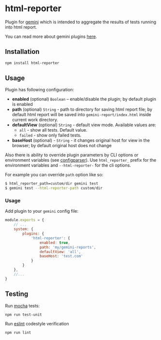 # html-reporter

Plugin for [gemini](https://github.com/gemini-testing/gemini) which is intended to
aggregate the results of tests running into html report.

You can read more about gemini plugins [here](https://github.com/gemini-testing/gemini/blob/master/doc/plugins.md).

## Installation

```bash
npm install html-reporter
```

## Usage

Plugin has following configuration:

* **enabled** (optional) `Boolean` – enable/disable the plugin; by default plugin is enabled
* **path** (optional) `String` - path to directory for saving html report file; by
default html report will be saved into `gemini-report/index.html` inside current work
directory.
* **defaultView** (optional) `String` - default view mode. Available values are:
  * `all` - show all tests. Default value.
  * `failed` - show only failed tests.
* **baseHost** (optional) - `String` - it changes original host for view in the browser; by default original host does not change

Also there is ability to override plugin parameters by CLI options or environment variables
(see [configparser](https://github.com/gemini-testing/configparser)).
Use `html_reporter_` prefix for the environment variables and `--html-reporter-` for the cli options.

For example you can override `path` option like so:
```bash
$ html_reporter_path=custom/dir gemini test
$ gemini test --html-reporter-path custom/dir
```

### Usage

Add plugin to your `gemini` config file:

```js
module.exports = {
    // ...
    system: {
        plugins: {
            'html-reporter': {
                enabled: true,
                path: 'my/gemini-reports',
                defaultView: 'all',
                baseHost: 'test.com'
            }
        }
    },
    //...
}
```

## Testing

Run [mocha](http://mochajs.org) tests:
```bash
npm run test-unit
```

Run [eslint](http://eslint.org) codestyle verification
```bash
npm run lint
```
